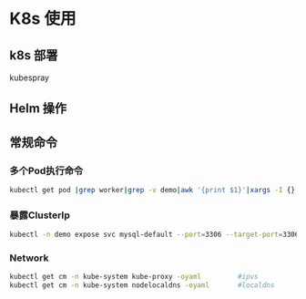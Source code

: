 # K8s 使用

## k8s 部署
kubespray

## Helm 操作

## 常规命令
### 多个Pod执行命令
```bash
kubectl get pod |grep worker|grep -v demo|awk '{print $1}'|xargs -I {} kubectl exec -it {} -- nvidia-smi
```

### 暴露ClusterIp
```bash
kubectl -n demo expose svc mysql-default --port=3306 --target-port=3306 --name=mysql-demo
```

### Network
```bash
kubectl get cm -n kube-system kube-proxy -oyaml         #ipvs
kubectl get cm -n kube-system nodelocaldns -oyaml       #localdns
```